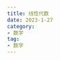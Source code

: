 ```yaml
---
title: 线性代数
date: 2023-1-27
category:
- 数学
tag:
- 数学
---
```



<BiliBili bvid="BV1ys411472E" ratio="16:9" />